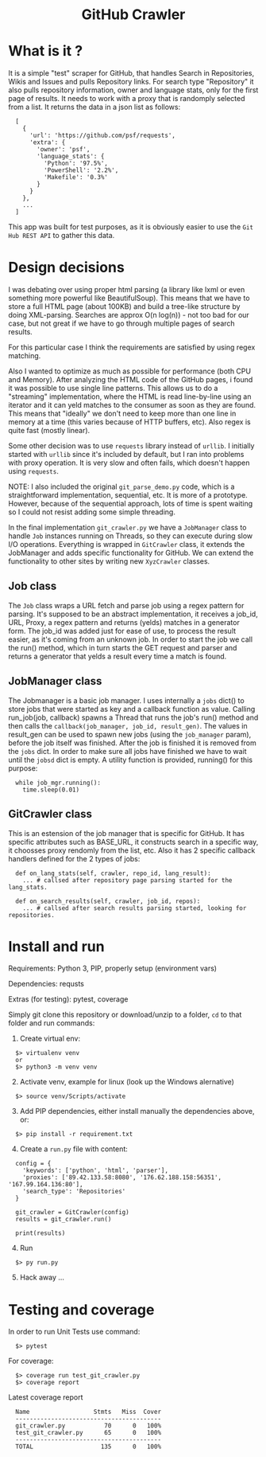 <h1 align="center"> GitHub Crawler </h1>

# What is it ?
It is a simple "test" scraper for GitHub, that handles Search in Repositories, Wikis and Issues and pulls Repository links. For search type "Repository" it also pulls repository information, owner and language stats, only for the first page of results.
It needs to work with a proxy that is randomply selected from a list.
It returns the data in a json list as follows: 
```
  [
    {
      'url': 'https://github.com/psf/requests',
      'extra': {
        'owner': 'psf',
        'language_stats': {
          'Python': '97.5%',
          'PowerShell': '2.2%',
          'Makefile': '0.3%'
        }
      }
    },
    ...
  ]
```
This app was built for test purposes, as it is obviously easier to use the `Git Hub REST API` to gather this data.

# Design decisions
I was debating over using proper html parsing (a library like lxml or even something more powerful like BeautifulSoup). This means that we have to store a full HTML page (about 100KB) and build a tree-like structure by doing XML-parsing. Searches are approx O(n log(n)) - not too bad for our case, but not great if we have to go through multiple pages of search results.

For this particular case I think the requirements are satisfied by using regex matching.

Also I wanted to optimize as much as possible for performance (both CPU and Memory). After analyzing the HTML code of the GitHub pages, i found it was possible to use single line patterns. This allows us to do a "streaming" implementation, where the HTML is read line-by-line using an iterator and it can yeld matches to the consumer as soon as they are found. This means that "ideally" we don't need to keep more than one line in memory at a time (this varies because of HTTP buffers, etc). Also regex is quite fast (mostly linear).

Some other decision was to use `requests` library instead of `urllib`. I initially started with `urllib` since it's included by default, but I ran into problems with proxy operation. It is very slow and often fails, which doesn't happen using `requests`.

NOTE: I also included the original `git_parse_demo.py` code, which is a straightforward implementation, sequential, etc. It is more of a prototype. However, because of the sequential approach, lots of time is spent waiting so I could not resist adding some simple threading.

In the final implementation `git_crawler.py` we have a `JobManager` class to handle `Job` instances running on Threads, so they can execute during slow I/O operations.
Everything is wrapped in `GitCrawler` class, it extends the JobManager and adds specific functionality for GitHub. We can extend the functionality to other sites by writing new `XyzCrawler` classes.

## Job class
The `Job` class wraps a URL fetch and parse job using a regex pattern for parsing. 
It's supposed to be an abstract implementation, it receives a job_id, URL, Proxy, a regex pattern and returns (yelds) matches in a generator form. The job_id was added just for ease of use, to process the result easier, as it's coming from an unknown job.
In order to start the job we call the run() method, which in turn starts the GET request and parser and returns a generator that yelds a result every time a match is found.

## JobManager class
The Jobmanager is a basic job manager. I uses internally a `jobs` dict() to store jobs that were started as key and a callback function as value.
Calling run_job(job, callback) spawns a Thread that runs the job's run() method and then calls the `callback(job_manager, job_id, result_gen)`. 
The values in result_gen can be used to spawn new jobs (using the `job_manager` param), before the job itself was finished.
After the job is finished it is removed from the `jobs` dict.
In order to make sure all jobs have finished we have to wait until the `jobsd` dict is empty. A utility function is provided, running() for this purpose:
```
  while job_mgr.running():
    time.sleep(0.01)
```
## GitCrawler class
This is an estension of the job manager that is specific for GitHub. It has specific attributes such as BASE_URL, it constructs search in a specific way, it choosses proxy rendomly from the list, etc.
Also it has 2 specific callback handlers defined for the 2 types of jobs:
```
  def on_lang_stats(self, crawler, repo_id, lang_result):
    ... # callsed after repository page parsing started for the lang_stats.

  def on_search_results(self, crawler, job_id, repos):
    ... # callsed after search results parsing started, looking for repositories.
```
# Install and run
Requirements: Python 3, PIP, properly setup (environment vars)

Dependencies: requsts

Extras (for testing): pytest, coverage

Simply git clone this repository or download/unzip to a folder, `cd` to that folder and run commands:

1. Create virtual env:
```
  $> virtualenv venv
  or 
  $> python3 -m venv venv
```
2. Activate venv, example for linux (look up the Windows alernative)
```
  $> source venv/Scripts/activate
```
3. Add PIP dependencies, either install manually the dependencies above, or:
```
  $> pip install -r requirement.txt  
```
4. Create a `run.py` file with content:
```
  config = {
    'keywords': ['python', 'html', 'parser'],
    'proxies': ['89.42.133.58:8080', '176.62.188.158:56351', '167.99.164.136:80'],
    'search_type': 'Repositories'
  }

  git_crawler = GitCrawler(config)
  results = git_crawler.run()

  print(results)
```
4. Run
```
  $> py run.py
```
5. Hack away ...

# Testing and coverage

In order to run Unit Tests use command: 
```
  $> pytest
```

For coverage: 
```
  $> coverage run test_git_crawler.py
  $> coverage report
```

Latest coverage report

```
  Name                  Stmts   Miss  Cover
  -----------------------------------------
  git_crawler.py           70      0   100%
  test_git_crawler.py      65      0   100%
  -----------------------------------------
  TOTAL                   135      0   100%
```
